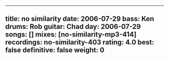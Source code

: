 
---
title: no similarity
date: 2006-07-29
bass:	Ken
drums:	Rob
guitar:	Chad
day: 2006-07-29
songs: []
mixes: [no-similarity-mp3-414]
recordings: no-similarity-403
rating: 4.0
best: false
definitive: false
weight: 0
---

